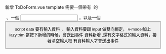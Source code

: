 新增 ToDoForm.vue
template
需要一個帶有 <label> 的 <form> 、一個 <input> ，以及一個 <button>

script
data 要有輸入資料 ， 輸入資料要跟 input 做雙向綁定， v-model加上 lazy,trim
當按下新增的時候，會送出事件 資料新增 ,還有文字格式的輸入資料，接著清空輸入框
有資料輸入才會送出事件
